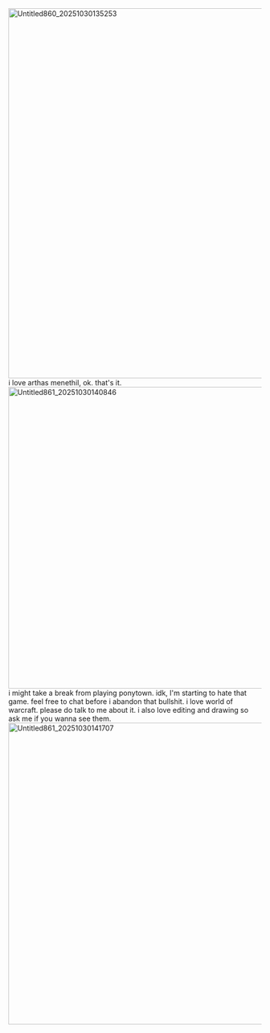<img width="736" height="736" alt="Untitled860_20251030135253" src="https://github.com/user-attachments/assets/ff6228fe-2c5e-4535-900b-d573468750ca" />
i love arthas menethil, ok. that's it.
<img width="600" height="600" alt="Untitled861_20251030140846" src="https://github.com/user-attachments/assets/e16afa77-3161-4195-984c-2a305407766f" />
i might take a break from playing ponytown. idk, I'm starting to hate that game. feel free to chat before i abandon that bullshit. i love world of warcraft. please do talk to me about it. i also love editing and drawing so ask me if you wanna see them.
<img width="600" height="600" alt="Untitled861_20251030141707" src="https://github.com/user-attachments/assets/c4254739-8344-4ac8-9232-05d14cf94720" />

